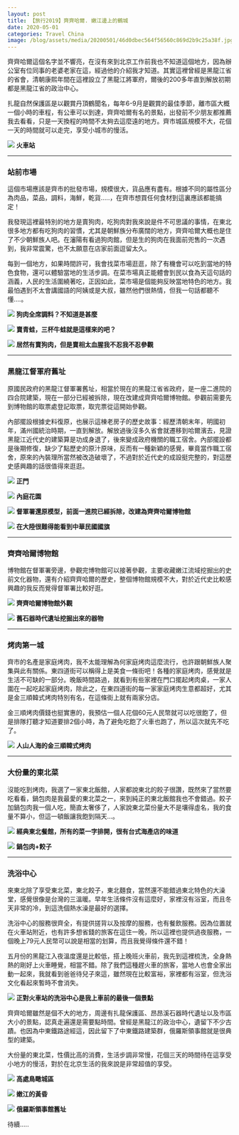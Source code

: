 ```yaml
---
layout: post 
title: 【旅行2019】齊齊哈爾. 嫩江邊上的鶴城
date: 2020-05-01  
categories: Travel China 
image: /blog/assets/media/20200501/46d0dbec564f56560c869d2b9c25a38f.jpg
---
```


齊齊哈爾這個名字並不響亮，在沒有來到北京工作前我也不知道這個地方，因為辦公室有位同事的老婆老家在這，經過他的介紹我才知道。其實這裡曾經是黑龍江省的省會，清朝康熙年間在這裡設立了黑龍江將軍府，爾後的200多年直到解放初期都是黑龍江省的政治中心。

扎龍自然保護區是以觀賞丹頂鶴聞名，每年6-9月是觀賞的最佳季節，離市區大概一個小時的車程，有公車可以到達，齊齊哈爾有名的景點，出發前不少朋友都推薦我去看看，只是一天換程的時間不太夠去這麼遠的地方。齊市城區規模不大，花個一天的時間就可以走完，享受小城市的慢活。

![](/blog/assets/media/20200501/46d0dbec564f56560c869d2b9c25a38f.jpg)
**火車站**

***
### 站前市場

這個市場應該是齊市的批發市場，規模很大，貨品應有盡有。根據不同的屬性區分為肉品，菜品，調料，海鮮，乾貨…..，在齊市想買任何食材到這裏應該都能搞定！

我發現這裡最特別的地方是賣狗肉，吃狗肉對我來說是件不可思議的事情，在東北很多地方都有吃狗肉的習慣，尤其是朝鮮族分布廣闊的地方，齊齊哈爾大概也是住了不少朝鮮族人吧。在瀋陽有看過狗肉館，但是生的狗肉在我面前兜售的一次遇到，我非常震驚，也不太願意在店家前面逗留太久。

每到一個地方，如果時間許可，我會找菜市場逛逛，除了有機會可以吃到當地的特色食物，還可以體驗當地的生活步調。在菜市場真正能體會到民以食為天這句話的涵義，人民的生活圍繞著吃，正因如此，菜市場是個能夠反映當地特色的地方。我最怕遇到不太會講國語的阿姨或是大叔，雖然他們很熱情，但我一句話都聽不懂….。

![](/blog/assets/media/20200501/1d2b5120d3ff0c3e2c7f2c960cdc1f7c.jpg)
**狗肉全席調料？不知道是甚麼**

![](/blog/assets/media/20200501/006fc1e92dae26fd1661ac4aae47f288.jpg)
**賣青蛙，三杯牛蛙就是這樣來的吧？**

![](/blog/assets/media/20200501/4dc2eee44ba14c18c8ef5bed0fa10fc2.jpg)
**居然有賣狗肉，但是賣相太血腥我不忍我不忍參觀**

***
### 黑龍江督軍府舊址

原國民政府的黑龍江督軍署舊址，相當於現在的黑龍江省省政府，是一座二進院的四合院建築，現在一部分已經被拆除，現在改建成齊齊哈爾博物館。參觀前需要先到博物館的取票處登記取票，取完票從這開始參觀。

內部擺設根據史料復原，也展示這棟老房子的歷史故事：經歷清朝末年，明國初年，滿州國統治時期，一直到解放。解放過後沒多久省會就遷移到哈爾濱去，見證黑龍江近代史的建築算是功成身退了，後來變成政府機關的職工宿舍。內部擺設都是後期修復，缺少了點歷史的原汁原味，反而有一種新穎的感覺，畢竟當作職工宿舍，原來的內裝理所當然被改造破壞了，不過對於近代史的成設挺完整的，對這歷史感興趣的話很值得來逛逛。

![](/blog/assets/media/20200501/d20ff5a9bee6a7b155731dc1d21919ae.jpg)
**正門**

![](/blog/assets/media/20200501/5ab277cc71fd18bcc69ff422929bb030.jpg)
**內庭花園**

![](/blog/assets/media/20200501/2d87bc05fe5045eb2089008b8abe3a05.jpg)
**督軍署還原模型，前面一進院已經拆除，改建為齊齊哈爾博物館**

![](/blog/assets/media/20200501/f66a37ec4ad0ce7034e33ff8cc414bee.jpg)
**在大陸很難得能看到中華民國國旗**

***
### 齊齊哈爾博物館

博物館在督軍署旁邊，參觀完博物館可以接著參觀，主要收藏嫩江流域挖掘出的史前文化器物，還有介紹齊齊哈爾的歷史，整個博物館規模不大，對於近代史比較感興趣的我反而覺得督軍署比較好逛。

![](/blog/assets/media/20200501/cc233b204c4460dbddb1d5ff823ff69f.jpg)
**齊齊哈爾博物館外觀**

![](/blog/assets/media/20200501/b9e98f682b2b5700208db31ef083b298.jpg)
**舊石器時代遺址挖掘出來的器物**

***
### 烤肉第一城

齊市的名產是家庭烤肉，我不太能理解為何家庭烤肉這麼流行，也許跟朝鮮族人聚集與此有關係。東四道街可以稱得上是美食一條街吧！各種的家庭烤肉，感覺就是生活不可缺的一部分。晚飯時間路過，就看到有些家裡在門口擺起烤肉桌，一家人圍在一起吃起家庭烤肉，除此之，在東四道街的每一家家庭烤肉生意都超好，尤其是金三順韓式烤肉特別有名，在這條街上就有兩家分店。

金三順烤肉價錢也挺實惠的，我預估一個人花個60元人民幣就可以吃很飽了，但是排隊打聽才知道要排2個小時，為了避免吃飽了火車也跑了，所以這次就先不吃了。

![](/blog/assets/media/20200501/2c6e8bbc0eeb5fa24b0ad35151c105d2.jpg)
**人山人海的金三順韓式烤肉**

***
### 大份量的東北菜

沒能吃到烤肉，我選了一家東北飯館，人家都說東北的餃子很讚，既然來了當然要吃看看，鍋包肉是我最愛的東北菜之一，來到純正的東北飯館我也不會錯過。餃子加鍋包肉我一個人吃，簡直太奢侈了，人家說東北菜份量大不是壤得虛名，我的食量不算小，但這一頓飯讓我飽到隔天…。

![](/blog/assets/media/20200501/b7699671d5b26dc406a7b807b1070965.jpg)
**經典東北餐館，所有的菜一字排開，很有台式海產店的味道**

![](/blog/assets/media/20200501/9da5f0789b962b2784348e2d6b909893.jpg)
**鍋包肉+餃子**

***
### 洗浴中心

來東北除了享受東北菜，東北餃子，東北麵食，當然還不能錯過東北特色的大澡堂，感覺很像是台灣的三溫暖。早年生活條件沒有這麼好，家裡沒有浴室，而且冬天非常的冷，到這洗個熱水澡是最好的選擇。

洗浴中心的服務很齊全，有提供搓背以及按摩的服務，也有餐飲服務。因為位置就在火車站附近，也有許多想省錢的旅客在這住一晚，所以這裡也提供過夜服務，一個晚上79元人民幣可以說是相當的划算，而且我覺得條件還不錯！

五月份的黑龍江入夜溫度還是比較低，搭上晚班火車前，我先到這裡梳洗，全身熱熱的剛好上火車睡覺，相當不錯。除了我們這種趕火車的旅客，當地人也會全家出動一起來，我就看到爸爸待兒子來這，雖然現在比較富裕，家裡都有浴室，但洗浴文化看起來暫時不會消失。

![](/blog/assets/media/20200501/5b8217c4339e393ca25336e6a4fac336.jpg)
**正對火車站的洗浴中心是我上車前的最後一個景點**

齊齊哈爾雖然是個不大的地方，周邊有扎龍保護區、昂昂溪石器時代遺址以及市區大小的景點，認真走遍還是需要點時間。曾經是黑龍江的政治中心，遺留下不少古蹟。也因為中東鐵路途經這，因此留下了中東鐵路建築群，俄羅斯領事館就是很典型的建築。

大份量的東北菜，性價比高的消費，生活步調非常慢，花個三天的時間待在這享受小地方的慢活，對於在北京生活的我來說是非常超值的享受。

![](/blog/assets/media/20200501/c7b8a4bfc1ad5806162ed400860477d4.jpg)
**高處鳥瞰城區**

![](/blog/assets/media/20200501/7c889ccb60061db9986f3e8b0e605d46.jpg)
**嫩江的黃昏**

![](/blog/assets/media/20200501/f135fecd9cf8efaf5aa54eb93e4fe718.jpg)
**俄羅斯領事館舊址**

待續…..
